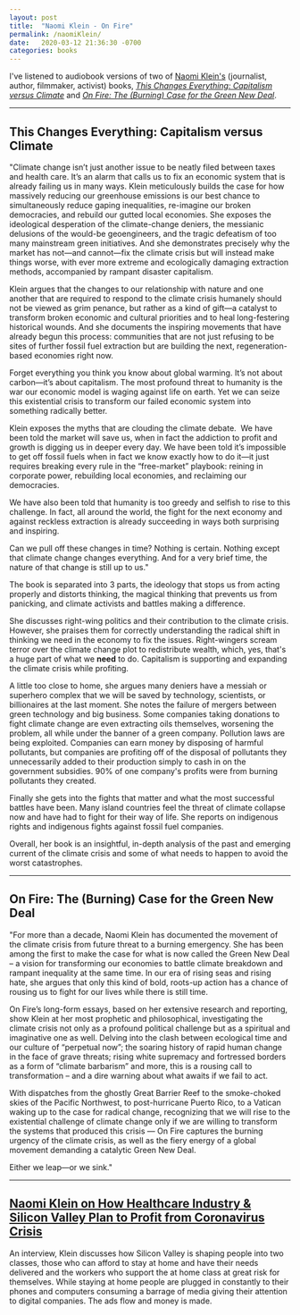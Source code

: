 ```yaml
---
layout: post
title:  "Naomi Klein - On Fire"
permalink: /naomiKlein/
date:   2020-03-12 21:36:30 -0700
categories: books
---
```


<!-- Google tag (gtag.js) -->
<script async src="https://www.googletagmanager.com/gtag/js?id=G-XSFETPYL59"></script>
<script>
  window.dataLayer = window.dataLayer || [];
  function gtag(){dataLayer.push(arguments);}
  gtag('js', new Date());

  gtag('config', 'G-XSFETPYL59');
</script>

I've listened to audiobook versions of two of [Naomi Klein's](https://naomiklein.org/) (journalist, author, filmmaker, activist) books, [_This Changes Everything: Capitalism versus Climate_](https://naomiklein.org/this-changes-everything/) and [_On Fire: The (Burning) Case for the Green New Deal_](https://naomiklein.org/on-fire/).

---
## This Changes Everything: Capitalism versus Climate

"Climate change isn’t just another issue to be neatly filed between taxes and health care. It’s an alarm that calls us to fix an economic system that is already failing us in many ways. Klein meticulously builds the case for how massively reducing our greenhouse emissions is our best chance to simultaneously reduce gaping inequalities, re-imagine our broken democracies, and rebuild our gutted local economies. She exposes the ideological desperation of the climate-change deniers, the messianic delusions of the would-be geoengineers, and the tragic defeatism of too many mainstream green initiatives. And she demonstrates precisely why the market has not—and cannot—fix the climate crisis but will instead make things worse, with ever more extreme and ecologically damaging extraction methods, accompanied by rampant disaster capitalism.

Klein argues that the changes to our relationship with nature and one another that are required to respond to the climate crisis humanely should not be viewed as grim penance, but rather as a kind of gift—a catalyst to transform broken economic and cultural priorities and to heal long-festering historical wounds. And she documents the inspiring movements that have already begun this process: communities that are not just refusing to be sites of further fossil fuel extraction but are building the next, regeneration-based economies right now.

Forget everything you think you know about global warming. It’s not about carbon—it’s about capitalism. The most profound threat to humanity is the war our economic model is waging against life on earth. Yet we can seize this existential crisis to transform our failed economic system into something radically better.

Klein exposes the myths that are clouding the climate debate.  We have been told the market will save us, when in fact the addiction to profit and growth is digging us in deeper every day. We have been told it’s impossible to get off fossil fuels when in fact we know exactly how to do it—it just requires breaking every rule in the “free-market” playbook: reining in corporate power, rebuilding local economies, and reclaiming our democracies.

We have also been told that humanity is too greedy and selfish to rise to this challenge. In fact, all around the world, the fight for the next economy and against reckless extraction is already succeeding in ways both surprising and inspiring.

Can we pull off these changes in time? Nothing is certain. Nothing except that climate change changes everything. And for a very brief time, the nature of that change is still up to us."

The book is separated into 3 parts, the ideology that stops us from acting properly and distorts thinking, the magical thinking that prevents us from panicking, and climate activists and battles making a difference.

She discusses right-wing politics and their contribution to the climate crisis. However, she praises them for correctly understanding the radical shift in thinking we need in the economy to fix the issues. Right-wingers scream terror over the climate change plot to redistribute wealth, which, yes, that's a huge part of what we **need** to do. Capitalism is supporting and expanding the climate crisis while profiting.

A little too close to home, she argues many deniers have a messiah or superhero complex that we will be saved by technology, scientists, or billionaires at the last moment. She notes the failure of mergers between green technology and big business. Some companies taking donations to fight climate change are even extracting oils themselves, worsening the problem, all while under the banner of a green company. Pollution laws are being exploited. Companies can earn money by disposing of harmful pollutants, but companies are profiting off of the disposal of pollutants they unnecessarily added to their production simply to cash in on the government subsidies. 90% of one company's profits were from burning pollutants they created.

Finally she gets into the fights that matter and what the most successful battles have been. Many island countries feel the threat of climate collapse now and have had to fight for their way of life. She reports on indigenous rights and indigenous fights against fossil fuel companies.

Overall, her book is an insightful, in-depth analysis of the past and emerging current of the climate crisis and some of what needs to happen to avoid the worst catastrophes.

---

## On Fire: The (Burning) Case for the Green New Deal

"For more than a decade, Naomi Klein has documented the movement of the climate crisis from future threat to a burning emergency.  She has been among the first to make the case for what is now called the Green New Deal – a vision for transforming our economies to battle climate breakdown and rampant inequality at the same time. In our era of rising seas and rising hate, she argues that only this kind of bold, roots-up action has a chance of rousing us to fight for our lives while there is still time.

On Fire’s long-form essays, based on her extensive research and reporting, show Klein at her most prophetic and philosophical, investigating the climate crisis not only as a profound political challenge but as a spiritual and imaginative one as well. Delving into the clash between ecological time and our culture of “perpetual now”; the soaring history of rapid human change in the face of grave threats; rising white supremacy and fortressed borders as a form of “climate barbarism” and more, this is a rousing call to transformation – and a dire warning about what awaits if we fail to act.

With dispatches from the ghostly Great Barrier Reef to the smoke-choked skies of the Pacific Northwest, to post-hurricane Puerto Rico, to a Vatican waking up to the case for radical change, recognizing that we will rise to the existential challenge of climate change only if we are willing to transform the systems that produced this crisis — On Fire captures the burning urgency of the climate crisis, as well as the fiery energy of a global movement demanding a catalytic Green New Deal.

Either we leap—or we sink."

---

## [Naomi Klein on How Healthcare Industry & Silicon Valley Plan to Profit from Coronavirus Crisis](https://www.youtube.com/watch?v=-rmt3t94vxM)

An interview, Klein discusses how Silicon Valley is shaping people into two classes, those who can afford to stay at home and have their needs delivered and the workers who support the at home class at great risk for themselves. While staying at home people are plugged in constantly to their phones and computers consuming a barrage of media giving their attention to digital companies. The ads flow and money is made.

